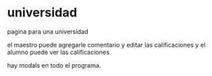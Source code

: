 # universidad
pagina para una universidad

el maestro puede agregarle comentario y editar las calificaciones y el alumno puede ver las calificaciones

hay modals en todo el programa.
